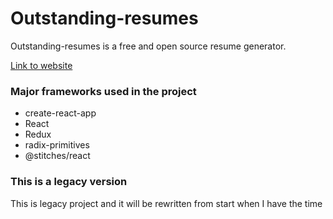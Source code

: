 # Outstanding-resumes

Outstanding-resumes is a free and open source resume generator.

[Link to website](https://outstanding-resumes.netlify.app/)

### Major frameworks used in the project
* create-react-app
* React
* Redux
* radix-primitives
* @stitches/react

### This is a legacy version
This is legacy project and it will be rewritten from start when I have the time
